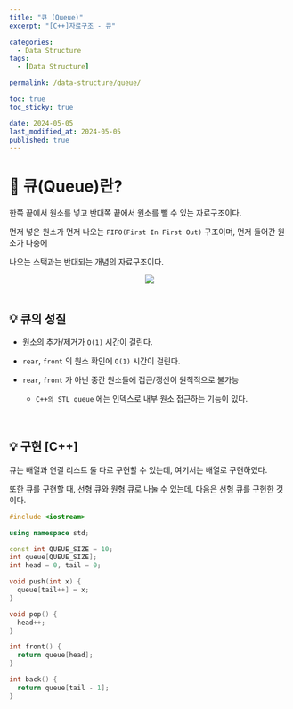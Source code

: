 ```yaml
---
title: "큐 (Queue)"
excerpt: "[C++]자료구조 - 큐"

categories:
  - Data Structure
tags:
  - [Data Structure]

permalink: /data-structure/queue/

toc: true
toc_sticky: true

date: 2024-05-05
last_modified_at: 2024-05-05
published: true
---
```


# 👑 큐(Queue)란?

한쪽 끝에서 원소를 넣고 반대쪽 끝에서 원소를 뺄 수 있는 자료구조이다. <br>

먼저 넣은 원소가 먼저 나오는 `FIFO(First In First Out)` 구조이며, 먼저 들어간 원소가 나중에 <br>

나오는 스택과는 반대되는 개념의 자료구조이다.

<center><img src="https://github.com/jinwoojwa/jinwoo.github.io/assets/112393728/bfe92b98-a577-44d5-adf6-226b9f336329"></center>

<br>

## 💡 큐의 성질

- 원소의 추가/제거가 `O(1)` 시간이 걸린다.

- `rear`, `front` 의 원소 확인에 `O(1)` 시간이 걸린다.

- `rear`, `front` 가 아닌 중간 원소들에 접근/갱신이 원칙적으로 불가능

  + `C++의 STL queue` 에는 인덱스로 내부 원소 접근하는 기능이 있다.

<br>

## 💡 구현 [C++]

큐는 배열과 연결 리스트 둘 다로 구현할 수 있는데, 여기서는 배열로 구현하였다. <br>

또한 큐를 구현할 때, 선형 큐와 원형 큐로 나눌 수 있는데, 다음은 선형 큐를 구현한 것이다. <br>

```c++
#include <iostream>

using namespace std;

const int QUEUE_SIZE = 10;
int queue[QUEUE_SIZE];
int head = 0, tail = 0;

void push(int x) {
  queue[tail++] = x;
}

void pop() {
  head++;
}

int front() {
  return queue[head];
}

int back() {
  return queue[tail - 1];
}
```
